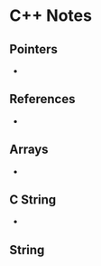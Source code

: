 # C++ Notes  
  
## Pointers
  
 * 
  
## References
  
* 
  
## Arrays  

* 
  
## C String  
  
* 
  
## String
  

  
  
